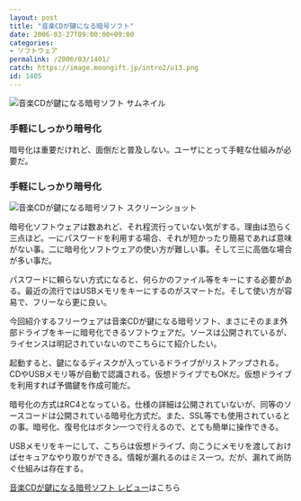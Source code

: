 ```yaml
---
layout: post
title: "音楽CDが鍵になる暗号ソフト"
date: 2006-03-27T09:00:00+09:00
categories:
- ソフトウェア
permalink: /2006/03/1401/
catch: https://image.moongift.jp/intro2/u13.png
id: 1405
---
```

 ![音楽CDが鍵になる暗号ソフト サムネイル](https://image.moongift.jp/intro2/u13.t.png "音楽CDが鍵になる暗号ソフト サムネイル")
  

### 手軽にしっかり暗号化
  
暗号化は重要だけれど、面倒だと普及しない。ユーザにとって手軽な仕組みが必要だ。   
<!--more-->  

### 手軽にしっかり暗号化
  

![音楽CDが鍵になる暗号ソフト スクリーンショット](https://image.moongift.jp/intro2/u13.png "音楽CDが鍵になる暗号ソフト スクリーンショット")

  

暗号化ソフトウェアは数あれど、それ程流行っていない気がする。理由は恐らく三点ほど。一にパスワードを利用する場合、それが短かったり簡易であれば意味がない事。二に暗号化ソフトウェアの使い方が難しい事。そして三に高価な場合が多い事だ。

  

パスワードに頼らない方式になると、何らかのファイル等をキーにする必要がある。最近の流行ではUSBメモリをキーにするのがスマートだ。そして使い方が容易で、フリーなら更に良い。

  

今回紹介するフリーウェアは音楽CDが鍵になる暗号ソフト、まさにそのまま外部ドライブをキーに暗号化できるソフトウェアだ。ソースは公開されているが、ライセンスは明記されていないのでこちらにて紹介したい。

  

起動すると、鍵になるディスクが入っているドライブがリストアップされる。CDやUSBメモリ等が自動で認識される。仮想ドライブでもOKだ。仮想ドライブを利用すれば予備鍵を作成可能だ。

  

暗号化の方式はRC4となっている。仕様の詳細は公開されていないが、同等のソースコードは公開されている暗号化方式だ。また、SSL等でも使用されているとの事。暗号化、復号化はボタン一つで行えるので、とても簡単に操作できる。

  

USBメモリをキーにして、こちらは仮想ドライブ、向こうにメモリを渡しておけばセキュアなやり取りができる。情報が漏れるのはミス一つ。だが、漏れて尚防ぐ仕組みは存在する。

  

[音楽CDが鍵になる暗号ソフト レビュー](http://fw.moongift.jp/review/i-1407.html)はこちら

